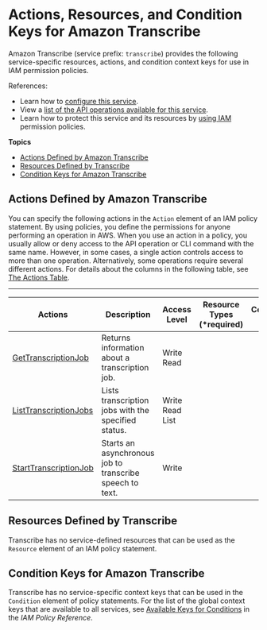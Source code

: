 # Actions, Resources, and Condition Keys for Amazon Transcribe<a name="list_amazontranscribe"></a>

Amazon Transcribe \(service prefix: `transcribe`\) provides the following service\-specific resources, actions, and condition context keys for use in IAM permission policies\.

References:
+ Learn how to [configure this service](http://docs.aws.amazon.com/transcribe/latest/dg/)\.
+ View a [list of the API operations available for this service](http://docs.aws.amazon.com/transcribe/latest/dg/)\.
+ Learn how to protect this service and its resources by [using IAM](http://docs.aws.amazon.com/transcribe/latest/dg/auth-and-access-control.html) permission policies\.

**Topics**
+ [Actions Defined by Amazon Transcribe](#amazontranscribe-actions-as-permissions)
+ [Resources Defined by Transcribe](#amazontranscribe-resources-for-iam-policies)
+ [Condition Keys for Amazon Transcribe](#amazontranscribe-policy-keys)

## Actions Defined by Amazon Transcribe<a name="amazontranscribe-actions-as-permissions"></a>

You can specify the following actions in the `Action` element of an IAM policy statement\. By using policies, you define the permissions for anyone performing an operation in AWS\. When you use an action in a policy, you usually allow or deny access to the API operation or CLI command with the same name\. However, in some cases, a single action controls access to more than one operation\. Alternatively, some operations require several different actions\. For details about the columns in the following table, see [The Actions Table](reference_policies_actions-resources-contextkeys.md#actions_table)\.


****  

| Actions | Description | Access Level | Resource Types \(\*required\) | Condition Keys | Dependent Actions | 
| --- | --- | --- | --- | --- | --- | 
| [GetTranscriptionJob](http://docs.aws.amazon.com/transcribe/latest/dg/API_GetTranscriptionJob.html) | Returns information about a transcription job\. | Write Read  |  |  |  | 
| [ListTranscriptionJobs](http://docs.aws.amazon.com/transcribe/latest/dg/API_ListTranscriptionJobs.html) | Lists transcription jobs with the specified status\. | Write Read List  |  |  |  | 
| [StartTranscriptionJob](http://docs.aws.amazon.com/transcribe/latest/dg/API_StartTranscriptionJob.html) | Starts an asynchronous job to transcribe speech to text\. | Write  |  |  |  | 

## Resources Defined by Transcribe<a name="amazontranscribe-resources-for-iam-policies"></a>

Transcribe has no service\-defined resources that can be used as the `Resource` element of an IAM policy statement\.

## Condition Keys for Amazon Transcribe<a name="amazontranscribe-policy-keys"></a>

Transcribe has no service\-specific context keys that can be used in the `Condition` element of policy statements\. For the list of the global context keys that are available to all services, see [Available Keys for Conditions](http://docs.aws.amazon.com/IAM/latest/UserGuide/reference_policies_condition-keys.html#AvailableKeys) in the *IAM Policy Reference*\.